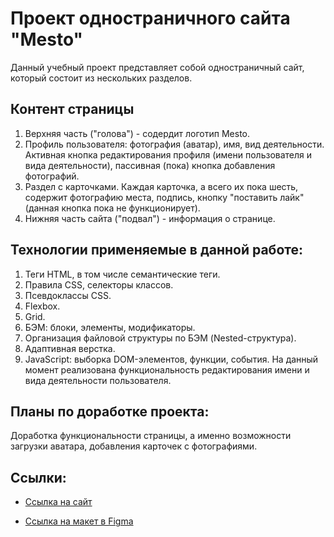 # Проект одностраничного сайта "Mesto"

Данный учебный проект представляет собой одностраничный сайт, который состоит из нескольких разделов.

## Контент страницы

1. Верхняя часть ("голова") - содердит логотип Mesto.
2. Профиль пользователя: фотография (аватар), имя, вид деятельности. Активная кнопка редактирования профиля (имени пользователя и вида деятельности), пассивная (пока) кнопка добавления фотографий.
3. Раздел с карточками. Каждая карточка, а всего их пока шесть, содержит фотографию места, подпись, кнопку "поставить лайк" (данная кнопка пока не функционирует).
4. Нижняя часть сайта ("подвал") - информация о странице.

## Технологии применяемые в данной работе:

1. Теги HTML, в том числе семантические теги.
2. Правила CSS, селекторы классов.
3. Псевдоклассы CSS.
4. Flexbox.
5. Grid.
6. БЭМ: блоки, элементы, модификаторы.
7. Организация файловой структуры по БЭМ (Nested-структура).
8. Адаптивная верстка.
9. JavaScript: выборка DOM-элементов, функции, события. На данный момент реализована функциональность редактирования имени и вида деятельности пользователя.

## Планы по доработке проекта:

Доработка функциональности страницы, а именно возможности загрузки аватара, добавления карточек с фотографиями.

## Ссылки:

* [Ссылка на сайт]()

* [Ссылка на макет в Figma](https://www.figma.com/file/2cn9N9jSkmxD84oJik7xL7/JavaScript.-Sprint-4?node-id=0%3A1)
